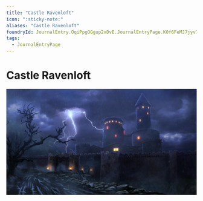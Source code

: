 ```yaml
---
title: "Castle Ravenloft"
icon: ":sticky-note:"
aliases: "Castle Ravenloft"
foundryId: JournalEntry.OqiPpgOGgup2xDvE.JournalEntryPage.K0f6FeMJ7jyv7QFE
tags:
  - JournalEntryPage
---
```


# Castle Ravenloft
![Castle Ravenloft](https://raw.githubusercontent.com/SkroxiousDM/SkroxiousDM/refs/heads/main/assets/Ravenloft%2018x10.webp)
